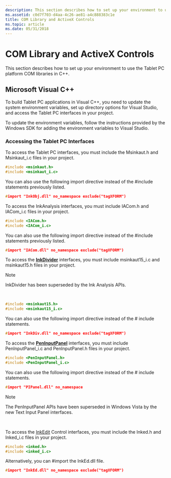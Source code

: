 ```yaml
---
description: This section describes how to set up your environment to use the Tablet PC platform COM libraries in C++.
ms.assetid: c0d7f703-d4aa-4c26-ae81-a4c888383c1e
title: COM Library and ActiveX Controls
ms.topic: article
ms.date: 05/31/2018
---
```


# COM Library and ActiveX Controls

This section describes how to set up your environment to use the Tablet PC platform COM libraries in C++.

## Microsoft Visual C++

To build Tablet PC applications in Visual C++, you need to update the system environment variables, set up directory options for Visual Studio, and access the Tablet PC interfaces in your project.

To update the environment variables, follow the instructions provided by the Windows SDK for adding the environment variables to Visual Studio.

### Accessing the Tablet PC Interfaces

To access the Tablet PC interfaces, you must include the Msinkaut.h and Msinkaut\_i.c files in your project.


```C++
#include <msinkaut.h>
#include <msinkaut_i.c>
```



You can also use the following import directive instead of the \#include statements previously listed.


```C++
#import "InkObj.dll" no_namespace exclude("tagXFORM")
```



To access the InkAnalysis interfaces, you must include IACom.h and IACom\_i.c files in your project.


```C++
#include <IACom.h>
#include <IACom_i.c>
```



You can also use the following import directive instead of the \#include statements previously listed.


```C++
#import "IACom.dll" no_namespace exclude("tagXFORM")
```



To access the [**InkDivider**](inkdivider-class.md) interfaces, you must include msinkaut15\_i.c and msinkaut15.h files in your project.

> [!Note]  
> InkDivider has been superseded by the Ink Analysis APIs.

 


```C++
#include <msinkaut15.h>
#include <msinkaut15_i.c>
```



You can also use the following import directive instead of the \# include statements.


```C++
#import "InkDiv.dll" no_namespace exclude("tagXFORM")
```



To access the [**PenInputPanel**](peninputpanel-class.md) interfaces, you must include PenInputPanel\_i.c and PenInputPanel.h files in your project.


```C++
#include <PenInputPanel.h>
#include <PenInputPanel_i.c>
```



You can also use the following import directive instead of the \# include statements.


```C++
#import "PIPanel.dll" no_namespace 
```



> [!Note]  
> The PenInputPanel APIs have been superseded in Windows Vista by the new Text Input Panel interfaces.

 

To access the [InkEdit](inkedit-control-reference.md) Control interfaces, you must include the Inked.h and Inked\_i.c files in your project.


```C++
#include <inked.h>
#include <inked_i.c>
```



Alternatively, you can \#import the InkEd.dll file.


```C++
#import "InkEd.dll" no_namespace exclude("tagXFORM")
```



 

 



